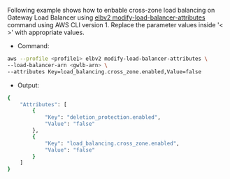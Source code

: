 Following example shows how to enbable cross-zone load balancing on Gateway Load Balancer using [elbv2 modify-load-balancer-attributes](https://docs.aws.amazon.com/cli/latest/reference/elbv2/modify-load-balancer-attributes.html) command using AWS CLI version 1. Replace the parameter values inside '< >' with appropriate values.

* Command:

```bash
aws --profile <profile1> elbv2 modify-load-balancer-attributes \
--load-balancer-arn <gwlb-arn> \
--attributes Key=load_balancing.cross_zone.enabled,Value=false
```

* Output:

```bash
{
    "Attributes": [
        {
            "Key": "deletion_protection.enabled",
            "Value": "false"
        },
        {
            "Key": "load_balancing.cross_zone.enabled",
            "Value": "false"
        }
    ]
}
```